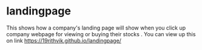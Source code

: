 # landingpage
This shows how a company's landing page will show when you click up company webpage for viewing or buying  their stocks . You can view up this on link https://19rithvik.github.io/landingpage/
